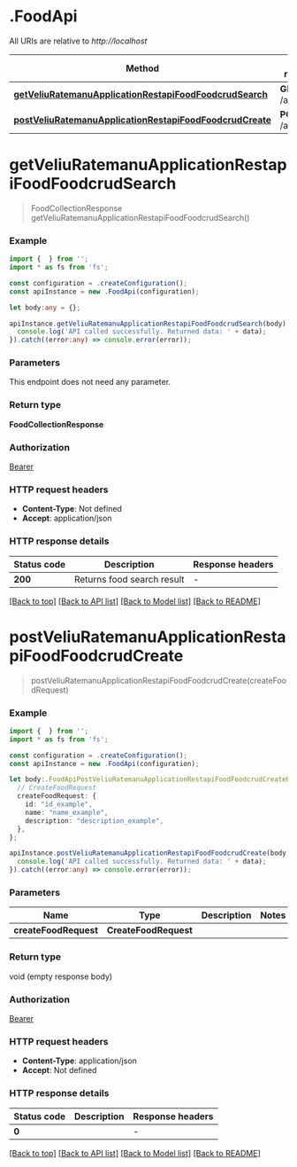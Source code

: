 # .FoodApi

All URIs are relative to _http://localhost_

| Method                                                                                                                        | HTTP request        | Description |
| ----------------------------------------------------------------------------------------------------------------------------- | ------------------- | ----------- |
| [**getVeliuRatemanuApplicationRestapiFoodFoodcrudSearch**](FoodApi.md#getVeliuRatemanuApplicationRestapiFoodFoodcrudSearch)   | **GET** /api/food/  |
| [**postVeliuRatemanuApplicationRestapiFoodFoodcrudCreate**](FoodApi.md#postVeliuRatemanuApplicationRestapiFoodFoodcrudCreate) | **POST** /api/food/ |

# **getVeliuRatemanuApplicationRestapiFoodFoodcrudSearch**

> FoodCollectionResponse getVeliuRatemanuApplicationRestapiFoodFoodcrudSearch()

### Example

```typescript
import {  } from '';
import * as fs from 'fs';

const configuration = .createConfiguration();
const apiInstance = new .FoodApi(configuration);

let body:any = {};

apiInstance.getVeliuRatemanuApplicationRestapiFoodFoodcrudSearch(body).then((data:any) => {
  console.log('API called successfully. Returned data: ' + data);
}).catch((error:any) => console.error(error));
```

### Parameters

This endpoint does not need any parameter.

### Return type

**FoodCollectionResponse**

### Authorization

[Bearer](README.md#Bearer)

### HTTP request headers

- **Content-Type**: Not defined
- **Accept**: application/json

### HTTP response details

| Status code | Description                | Response headers |
| ----------- | -------------------------- | ---------------- |
| **200**     | Returns food search result | -                |

[[Back to top]](#) [[Back to API list]](README.md#documentation-for-api-endpoints) [[Back to Model list]](README.md#documentation-for-models) [[Back to README]](README.md)

# **postVeliuRatemanuApplicationRestapiFoodFoodcrudCreate**

> postVeliuRatemanuApplicationRestapiFoodFoodcrudCreate(createFoodRequest)

### Example

```typescript
import {  } from '';
import * as fs from 'fs';

const configuration = .createConfiguration();
const apiInstance = new .FoodApi(configuration);

let body:.FoodApiPostVeliuRatemanuApplicationRestapiFoodFoodcrudCreateRequest = {
  // CreateFoodRequest
  createFoodRequest: {
    id: "id_example",
    name: "name_example",
    description: "description_example",
  },
};

apiInstance.postVeliuRatemanuApplicationRestapiFoodFoodcrudCreate(body).then((data:any) => {
  console.log('API called successfully. Returned data: ' + data);
}).catch((error:any) => console.error(error));
```

### Parameters

| Name                  | Type                  | Description | Notes |
| --------------------- | --------------------- | ----------- | ----- |
| **createFoodRequest** | **CreateFoodRequest** |             |

### Return type

void (empty response body)

### Authorization

[Bearer](README.md#Bearer)

### HTTP request headers

- **Content-Type**: application/json
- **Accept**: Not defined

### HTTP response details

| Status code | Description | Response headers |
| ----------- | ----------- | ---------------- |
| **0**       |             | -                |

[[Back to top]](#) [[Back to API list]](README.md#documentation-for-api-endpoints) [[Back to Model list]](README.md#documentation-for-models) [[Back to README]](README.md)
